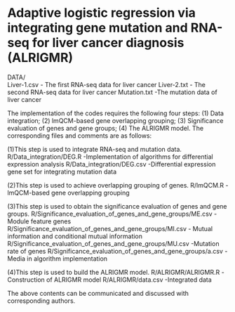 # Adaptive logistic regression via integrating gene mutation and RNA-seq for liver cancer diagnosis (ALRIGMR)
DATA/  
Liver-1.csv   - The first RNA-seq data for liver cancer
Liver-2.txt   - The second RNA-seq data for liver cancer
Mutation.txt   -The mutation data of liver cancer

The implementation of the codes requires the following four steps: (1) Data integration; (2)  lmQCM-based gene overlapping grouping; (3) Significance evaluation of genes and gene groups; (4) The ALRIGMR model. The corresponding files and comments are as follows:

(1)This step is used to integrate RNA-seq and mutation data.
R/Data_integration/DEG.R  -Implementation of algorithms for differential expression analysis
R/Data_integration/DEG.csv  -Differential expression gene set for integrating mutation data

(2)This step is used to achieve overlapping grouping of genes.
R/lmQCM.R  -lmQCM-based gene overlapping grouping

(3)This step is used to obtain the significance evaluation of genes and gene groups.
R/Significance_evaluation_of_genes_and_gene_groups/ME.csv  -Module feature genes
R/Significance_evaluation_of_genes_and_gene_groups/MI.csv  - Mutual information and conditional mutual information
R/Significance_evaluation_of_genes_and_gene_groups/MU.csv  -Mutation rate of genes
R/Significance_evaluation_of_genes_and_gene_groups/a.csv  -Media in algorithm implementation

(4)This step is used to build the ALRIGMR model.
R/ALRIGMR/ALRIGMR.R  -Construction of ALRIGMR model
R/ALRIGMR/data.csv  -Integrated data

The above contents can be communicated and discussed with corresponding authors.
